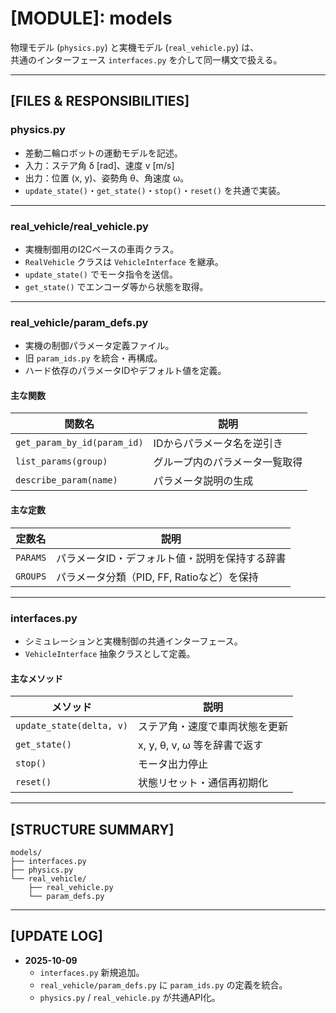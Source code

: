 # [MODULE]: models
[PURPOSE]:
  車両モデルや実機制御モデルを管理する階層。  
  物理モデル (`physics.py`) と実機モデル (`real_vehicle.py`) は、  
  共通のインターフェース `interfaces.py` を介して同一構文で扱える。

---

## [FILES & RESPONSIBILITIES]  

### physics.py  
- 差動二輪ロボットの運動モデルを記述。  
- 入力：ステア角 δ [rad]、速度 v [m/s]  
- 出力：位置 (x, y)、姿勢角 θ、角速度 ω。  
- `update_state()`・`get_state()`・`stop()`・`reset()` を共通で実装。

---

### real_vehicle/real_vehicle.py  
- 実機制御用のI2Cベースの車両クラス。  
- `RealVehicle` クラスは `VehicleInterface` を継承。  
- `update_state()` でモータ指令を送信。  
- `get_state()` でエンコーダ等から状態を取得。

---

### real_vehicle/param_defs.py  
- 実機の制御パラメータ定義ファイル。  
- 旧 `param_ids.py` を統合・再構成。  
- ハード依存のパラメータIDやデフォルト値を定義。

#### 主な関数
| 関数名 | 説明 |
|---------|------|
| `get_param_by_id(param_id)` | IDからパラメータ名を逆引き |
| `list_params(group)` | グループ内のパラメータ一覧取得 |
| `describe_param(name)` | パラメータ説明の生成 |

#### 主な定数
| 定数名 | 説明 |
|---------|------|
| `PARAMS` | パラメータID・デフォルト値・説明を保持する辞書 |
| `GROUPS` | パラメータ分類（PID, FF, Ratioなど）を保持 |

---

### interfaces.py  
- シミュレーションと実機制御の共通インターフェース。  
- `VehicleInterface` 抽象クラスとして定義。

#### 主なメソッド
| メソッド | 説明 |
|-----------|------|
| `update_state(delta, v)` | ステア角・速度で車両状態を更新 |
| `get_state()` | x, y, θ, v, ω 等を辞書で返す |
| `stop()` | モータ出力停止 |
| `reset()` | 状態リセット・通信再初期化 | 

---

## [STRUCTURE SUMMARY]  
```
models/
├── interfaces.py
├── physics.py
└── real_vehicle/
    ├── real_vehicle.py
    └── param_defs.py
```

---

## [UPDATE LOG]
- **2025-10-09**  
  - `interfaces.py` 新規追加。  
  - `real_vehicle/param_defs.py` に `param_ids.py` の定義を統合。  
  - `physics.py` / `real_vehicle.py` が共通API化。
